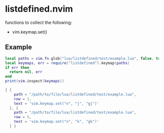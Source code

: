 # listdefined.nvim

functions to collect the following:

- vim.keymap.set()

## Example

```lua
local paths = vim.fn.glob("lua/listdefined/test/example.lua", false, true)
local keymaps, err = require("listdefined").keymap(paths)
if err then
  return nil, err
end
print(vim.inspect(keymaps))
```

```lua
{ {
    path = "/path/to/file/lua/listdefined/test/example.lua",
    row = 1,
    text = 'vim.keymap.set("n", "j", "gj")'
  }, {
    path = "/path/to/file/lua/listdefined/test/example.lua",
    row = 5,
    text = 'vim.keymap.set("n", "k", "gk")'
  } }
```